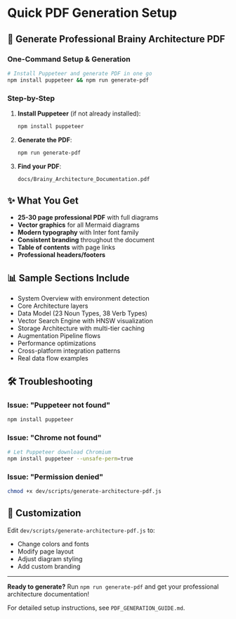 # Quick PDF Generation Setup

## 🚀 Generate Professional Brainy Architecture PDF

### One-Command Setup & Generation

```bash
# Install Puppeteer and generate PDF in one go
npm install puppeteer && npm run generate-pdf
```

### Step-by-Step

1. **Install Puppeteer** (if not already installed):
   ```bash
   npm install puppeteer
   ```

2. **Generate the PDF**:
   ```bash
   npm run generate-pdf
   ```

3. **Find your PDF**:
   ```
   docs/Brainy_Architecture_Documentation.pdf
   ```

## ✨ What You Get

- **25-30 page professional PDF** with full diagrams
- **Vector graphics** for all Mermaid diagrams  
- **Modern typography** with Inter font family
- **Consistent branding** throughout the document
- **Table of contents** with page links
- **Professional headers/footers**

## 📊 Sample Sections Include

- System Overview with environment detection
- Core Architecture layers
- Data Model (23 Noun Types, 38 Verb Types)
- Vector Search Engine with HNSW visualization
- Storage Architecture with multi-tier caching
- Augmentation Pipeline flows
- Performance optimizations
- Cross-platform integration patterns
- Real data flow examples

## 🛠️ Troubleshooting

### Issue: "Puppeteer not found"
```bash
npm install puppeteer
```

### Issue: "Chrome not found" 
```bash
# Let Puppeteer download Chromium
npm install puppeteer --unsafe-perm=true
```

### Issue: "Permission denied"
```bash
chmod +x dev/scripts/generate-architecture-pdf.js
```

## 🎨 Customization

Edit `dev/scripts/generate-architecture-pdf.js` to:
- Change colors and fonts
- Modify page layout
- Adjust diagram styling
- Add custom branding

---

**Ready to generate?** Run `npm run generate-pdf` and get your professional architecture documentation!

For detailed setup instructions, see `PDF_GENERATION_GUIDE.md`.